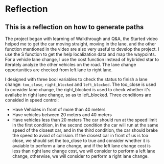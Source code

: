 # Reflection

This is a reflection on how to generate paths
-----
The project began with learning of Walkthrough and Q&A, the Started video helped me to get the car moving straight, moving in the lane, and the other function mentioned in the video are also very useful to develop the project. I use the S function to get the help localization data and map the waypoints. For a vehicle lane change, I use the cost function instead of hybrided star to iterately analyze the other vehicles on the road. The lane change opportunities are checked from left lane to right lane.

I designed with three bool variables to check the status to finish a lane change: `too_close`, `right_blocked` and `left_blocked`. The too_close is used to consider lane change, the right_blocked is used to check whether it's availabe in right lane change, so as to left_blocked.
Three conditions are consided in speed control:
- Have Vehicles in front of more than 40 meters
- Have vehicles between 20 meters and 40 meters
- Have vehicles less than 20 meters
The car should run at the speed limit in the first condition, in the second condition the car will run at the same speed of the closest car, and in the third condition, the car should brake the speed to avoid of collision. If the closest car in front of us is too close, we should set the too_close to true and consider whether it is avaiable to perform a lane change, and if the left lane change cost is less than right lane change cost, we will consider to perform a left lane change, otherwise, we will consider to perform a right lane change.

[image1]: ./build/term3-p1.png "EKF"